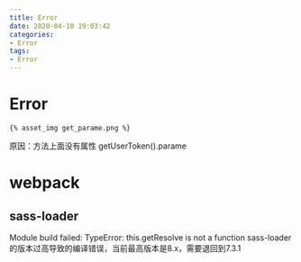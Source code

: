 ```yaml
---
title: Error
date: 2020-04-10 19:03:42
categories:
- Error
tags:
- Error
---
```



# Error
`{% asset_img get_parame.png %}`

原因：方法上面没有属性 getUserToken().parame


# webpack
## sass-loader
Module build failed: TypeError: this.getResolve is not a function
sass-loader的版本过高导致的编译错误，当前最高版本是8.x，需要退回到7.3.1